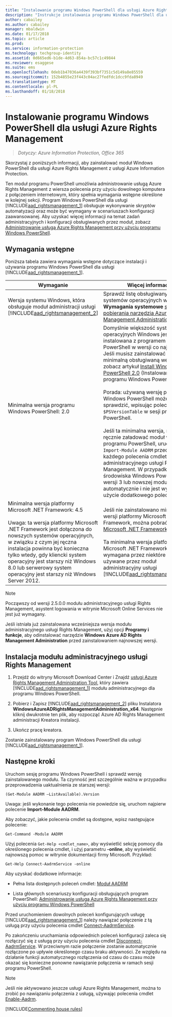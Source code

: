 ```yaml
---
title: "Instalowanie programu Windows PowerShell dla usługi Azure Rights Management — AIP"
description: "Instrukcje instalowania programu Windows PowerShell dla usługi Azure Rights Management z usługi Azure Information Protection. Nazwa tego modułu to AADRM."
author: cabailey
ms.author: cabailey
manager: mbaldwin
ms.date: 01/17/2018
ms.topic: article
ms.prod: 
ms.service: information-protection
ms.technology: techgroup-identity
ms.assetid: 0d665ed6-b1de-4d63-854a-bc57c1c49844
ms.reviewer: esaggese
ms.suite: ems
ms.openlocfilehash: 0deb1b47036a4439f393bf7351c5d149a8e85559
ms.sourcegitcommit: 152b4855e23f443c04ac27fedfdc1dcc9fda8949
ms.translationtype: MT
ms.contentlocale: pl-PL
ms.lasthandoff: 01/18/2018
---
```

# <a name="installing-windows-powershell-for-azure-rights-management"></a>Instalowanie programu Windows PowerShell dla usługi Azure Rights Management

>*Dotyczy: Azure Information Protection, Office 365*

Skorzystaj z poniższych informacji, aby zainstalować moduł Windows PowerShell dla usługi Azure Rights Management z usługi Azure Information Protection.

Ten moduł programu PowerShell umożliwia administrowanie usługą Azure Rights Management z wiersza polecenia przy użyciu dowolnego komputera z połączeniem internetowym, który spełnia wymagania wstępne określone w kolejnej sekcji. Program Windows PowerShell dla usługi [!INCLUDE[aad_rightsmanagement_1](../includes/aad_rightsmanagement_1_md.md)] obsługuje wykonywanie skryptów automatyzacji oraz może być wymagany w scenariuszach konfiguracji zaawansowanej. Aby uzyskać więcej informacji na temat zadań administracyjnych i konfiguracji obsługiwanych przez moduł, zobacz [Administrowanie usługą Azure Rights Management przy użyciu programu Windows PowerShell](administer-powershell.md).

## <a name="prerequisites"></a>Wymagania wstępne
Poniższa tabela zawiera wymagania wstępne dotyczące instalacji i używania programu Windows PowerShell dla usługi [!INCLUDE[aad_rightsmanagement_1](../includes/aad_rightsmanagement_1_md.md)].

|Wymaganie|Więcej informacji|
|---------------|--------------------|
|Wersja systemu Windows, która obsługuje moduł administracji usługi [!INCLUDE[aad_rightsmanagement_2](../includes/aad_rightsmanagement_2_md.md)]|Sprawdź listę obsługiwanych systemów operacyjnych w sekcji **Wymagania systemowe** [strony pobierania narzędzia Azure Rights Management Administration Tool](http://go.microsoft.com/fwlink/?LinkId=257721).|
|Minimalna wersja programu Windows PowerShell: 2.0<br /><br /> |Domyślnie większość systemów operacyjnych Windows jest instalowana z programem Windows PowerShell w wersji co najmniej 2.0. Jeśli musisz zainstalować tę minimalną obsługiwaną wersję, zobacz artykuł [Install Windows PowerShell 2.0](https://msdn.microsoft.com/library/ff637750.aspx) (Instalowanie programu Windows PowerShell 2.0).<br /><br />Porada: używaną wersję programu Windows PowerShell możesz sprawdzić, wpisując polecenie `$PSVersionTable` w sesji programu PowerShell. <br /><br /> Jeśli ta minimalna wersja, należy ręcznie załadować moduł w sesji programu PowerShell, uruchamiając `Import-Module AADRM` przed użyciem każdego polecenia cmdlet z modułu administracyjnego usługi Rights Management. W przypadku środowiska Windows PowerShell w wersji 3 lub nowszej moduł ładuje się automatycznie i nie jest wymagane użycie dodatkowego polecenia.|
|Minimalna wersja platformy Microsoft .NET Framework: 4.5<br /><br />Uwaga: ta wersja platformy Microsoft .NET Framework jest dołączona do nowszych systemów operacyjnych, w związku z czym jej ręczna instalacja powinna być konieczna tylko wtedy, gdy kliencki system operacyjny jest starszy niż Windows 8.0 lub serwerowy system operacyjny jest starszy niż Windows Server 2012.|Jeśli nie zainstalowano minimalnej wersji platformy Microsoft .NET Framework, można pobrać platformę [Microsoft .NET Framework 4.5](http://www.microsoft.com/download/details.aspx?id=30653).<br /><br />Ta minimalna wersja platformy Microsoft .NET Framework jest wymagana przez niektóre klasy używane przez moduł administracyjny usługi [!INCLUDE[aad_rightsmanagement_2](../includes/aad_rightsmanagement_2_md.md)].|

> [!NOTE]
> Począwszy od wersji 2.5.0.0 modułu administracyjnego usługi Rights Management, asystent logowania w witrynie Microsoft Online Services nie jest już wymagany.
> 
> Jeśli istniała już zainstalowana wcześniejsza wersja modułu administracyjnego usługi Rights Management, użyj opcji **Programy i funkcje**, aby odinstalować narzędzie **Windows Azure AD Rights Management Administration** przed zainstalowaniem najnowszej wersji.


## <a name="how-to-install-the-rights-management-administration-module"></a>Instalacja modułu administracyjnego usługi Rights Management

1. Przejdź do witryny Microsoft Download Center i Znajdź [usługi Azure Rights Management Administration Tool](https://go.microsoft.com/fwlink/?LinkId=257721), który zawiera [!INCLUDE[aad_rightsmanagement_1](../includes/aad_rightsmanagement_1_md.md)] modułu administracyjnego dla programu Windows PowerShell.

2. Pobierz i Zapisz [!INCLUDE[aad_rightsmanagement_2](../includes/aad_rightsmanagement_2_md.md)] pliku Instalatora **WindowsAzureADRightsManagementAdministration_x64**. Następnie kliknij dwukrotnie ten plik, aby rozpocząć Azure AD Rights Management administracji Kreatora instalacji.

3.  Ukończ pracę kreatora.

Zostanie zainstalowany program Windows PowerShell dla usługi [!INCLUDE[aad_rightsmanagement_1](../includes/aad_rightsmanagement_1_md.md)].

## <a name="next-steps"></a>Następne kroki
Uruchom sesję programu Windows PowerShell i sprawdź wersję zainstalowanego modułu. Ta czynność jest szczególnie ważna w przypadku przeprowadzenia uaktualnienia ze starszej wersji:

```
(Get-Module AADRM –ListAvailable).Version
```

Uwaga: jeśli wykonanie tego polecenia nie powiedzie się, uruchom najpierw polecenie **Import-Module AADRM**.

Aby zobaczyć, jakie polecenia cmdlet są dostępne, wpisz następujące polecenie:

```
Get-Command -Module AADRM
```

Użyj polecenia `Get-Help <cmdlet_name>`, aby wyświetlić sekcję pomocy dla określonego polecenia cmdlet, i użyj parametru **-online**, aby wyświetlić najnowszą pomoc w witrynie dokumentacji firmy Microsoft. Przykład:

```
Get-Help Connect-AadrmService -online
```


Aby uzyskać dodatkowe informacje:

-   Pełna lista dostępnych poleceń cmdlet: [Moduł AADRM](/powershell/aadrm/vlatest/rightsmanagement)

-   Lista głównych scenariuszy konfiguracji obsługujących program PowerShell: [Administrowanie usługą Azure Rights Management przy użyciu programu Windows PowerShell](administer-powershell.md)

Przed uruchomieniem dowolnych poleceń konfigurujących usługę [!INCLUDE[aad_rightsmanagement_1](../includes/aad_rightsmanagement_1_md.md)] należy nawiązać połączenie z tą usługą przy użyciu polecenia cmdlet [Connect-AadrmService](/powershell/aadrm/vlatest/connect-aadrmservice). 

Po zakończeniu uruchamiania odpowiednich poleceń konfiguracji zaleca się rozłączyć się z usługą przy użyciu polecenia cmdlet [Disconnect-AadrmService](/powershell/aadrm/vlatest/disconnect-aadrmservice). W przeciwnym razie połączenie zostanie automatycznie rozłączone po upływie określonego czasu braku aktywności. Ze względu na działanie funkcji automatycznego rozłączenia od czasu do czasu może okazać się konieczne ponowne nawiązanie połączenia w ramach sesji programu PowerShell. 

> [!NOTE]
> Jeśli nie aktywowano jeszcze usługi Azure Rights Management, można to zrobić po nawiązaniu połączenia z usługą, używając polecenia cmdlet [Enable-Aadrm](/powershell/aadrm/vlatest/enable-aadrm).


[!INCLUDE[Commenting house rules](../includes/houserules.md)]